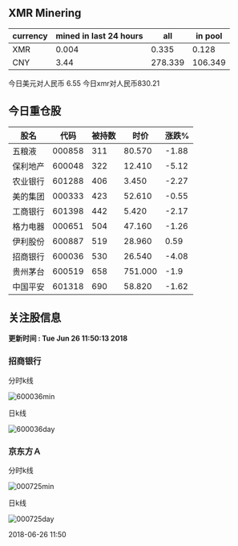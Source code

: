 ## XMR Minering

|currency|mined in last 24 hours|all|in pool|
|---|---|---|---|
|XMR|0.004|0.335|0.128|
|CNY|3.44|278.339|106.349|

今日美元对人民币 6.55	今日xmr对人民币830.21


## 今日重仓股 

|股名|代码|被持数|时价|涨跌%|
|---|---|---|---|---|
|五粮液|000858|311|80.570|-1.88|
|保利地产|600048|322|12.410|-5.12|
|农业银行|601288|406|3.450|-2.27|
|美的集团|000333|423|52.610|-0.55|
|工商银行|601398|442|5.420|-2.17|
|格力电器|000651|504|47.160|-1.26|
|伊利股份|600887|519|28.960|0.59|
|招商银行|600036|530|26.540|-4.08|
|贵州茅台|600519|658|751.000|-1.9|
|中国平安|601318|690|58.820|-1.62|

## 关注股信息
**更新时间 : Tue Jun 26 11:50:13 2018**
### 招商银行 
分时k线

![600036min](http://image.sinajs.cn/newchart/min/n/sh600036.gif)

日k线

![600036day](http://image.sinajs.cn/newchart/daily/n/sh600036.gif)

### 京东方Ａ 
分时k线

![000725min](http://image.sinajs.cn/newchart/min/n/sz000725.gif)

日k线

![000725day](http://image.sinajs.cn/newchart/daily/n/sz000725.gif)

2018-06-26 11:50